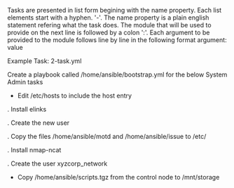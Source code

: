  Tasks are presented in list form begining with the name property. Each list elements start with a hyphen. '-'. The name property is a plain english statement refering 
 what the task does. The module that will be used to provide on the next line is followed by a colon ':'. Each argument to be provided to the module follows line by line 
 in the following format argument: value
 
 Example Task: 2-task.yml
 
 Create a playbook called /home/ansible/bootstrap.yml for the below System Admin tasks

- Edit /etc/hosts to include the host entry   

. Install elinks

. Create the new user

. Copy the files /home/ansible/motd and /home/ansible/issue to /etc/

. Install nmap-ncat

. Create the user xyzcorp_network

- Copy /home/ansible/scripts.tgz from the control node to /mnt/storage
